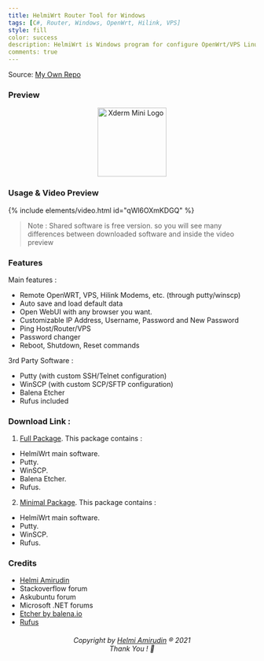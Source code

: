 ```yaml
---
title: HelmiWrt Router Tool for Windows
tags: [C#, Router, Windows, OpenWrt, Hilink, VPS]
style: fill
color: success
description: HelmiWrt is Windows program for configure OpenWrt/VPS Linux/Hilink Modems written in C#.
comments: true
---
```


Source: [My Own Repo](https://github.com/helmiau/helmiwrt-tool-free#readme)

### Preview
<p align="center">
  <img src="https://user-images.githubusercontent.com/20932301/129487262-21097eaa-dda2-4de2-8788-938e440f41fe.png" height="140" alt="Xderm Mini Logo"/>
</p>

### Usage & Video Preview
{% include elements/video.html id="qWl6OXmKDGQ" %}

> Note : Shared software is free version. so you will see many differences between downloaded software and inside the video preview

### Features
Main features :
- Remote OpenWRT, VPS, Hilink Modems, etc. (through putty/winscp)
- Auto save and load default data
- Open WebUI with any browser you want.
- Customizable IP Address, Username, Password and New Password
- Ping Host/Router/VPS
- Password changer
- Reboot, Shutdown, Reset commands

3rd Party Software :
- Putty (with custom SSH/Telnet configuration)
- WinSCP (with custom SCP/SFTP configuration)
- Balena Etcher
- Rufus included

### Download Link :
1. [Full Package](https://github.com/helmiau/helmiwrt-tool-free/releases/latest/download/HelmiWrt-Tool-Free+Etcher.zip). This package contains :
  - HelmiWrt main software.
  - Putty.
  - WinSCP.
  - Balena Etcher.
  - Rufus.
2. [Minimal Package](https://github.com/helmiau/helmiwrt-tool-free/releases/latest/download/HelmiWrt-Tool-Free.zip). This package contains :
  - HelmiWrt main software.
  - Putty.
  - WinSCP.
  - Rufus.

### Credits
- [Helmi Amirudin](http://www.helmiau.com)
- Stackoverflow forum
- Askubuntu forum
- Microsoft .NET forums
- [Etcher by balena.io](https://github.com/balena-io/etcher/releases)
- [Rufus](https://rufus.ie/downloads/)

<h6 align="center">Copyright by <a href="http://www.helmiau.com">Helmi Amirudin</a> ® 2021 <br> Thank You ! 🤝</h6>

